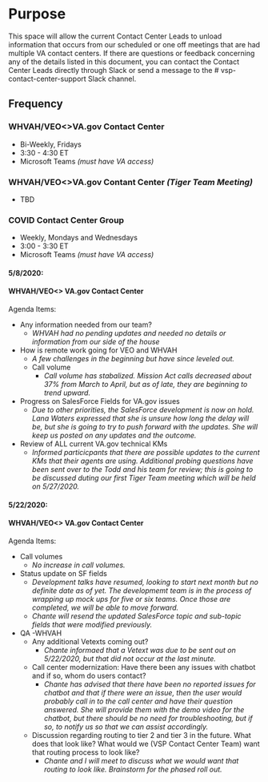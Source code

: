 # Purpose
This space will allow the current Contact Center Leads to unload information that occurs from our scheduled or one off meetings that are had 
multiple VA contact centers.
If there are questions or feedback concerning any of the details listed in this document, you can contact the Contact Center Leads directly
through Slack or send a message to the # vsp-contact-center-support Slack channel.

## Frequency
### WHVAH/VEO<>VA.gov Contact Center 
- Bi-Weekly, Fridays
- 3:30 - 4:30 ET
- Microsoft Teams _(must have VA access)_

### WHVAH/VEO<>VA.gov Contant Center _(Tiger Team Meeting)_ 
- TBD

### COVID Contact Center Group 
- Weekly, Mondays and Wednesdays
- 3:00 - 3:30 ET
- Microsoft Teams _(must have VA access)_




#### 5/8/2020:
#### WHVAH/VEO<> VA.gov Contact Center
Agenda Items:
- Any information needed from our team?
  - _WHVAH had no pending updates and needed no details or information from our side of the house_
- How is remote work going for VEO and WHVAH
  - _A few challenges in the beginning but have since leveled out._
  - Call volume
    - _Call volume has stabalized.  Mission Act calls decreased about 37% from March to April, but as of late, they are beginning to trend upward._
- Progress on SalesForce Fields for VA.gov issues
  - _Due to other priorities, the SalesForce development is now on hold.  Lana Waters expressed that she is unsure how long the delay will be, but she is going to try to push forward with the updates.  She will keep us posted on any updates and the outcome._
- Review of ALL current VA.gov technical KMs
  - _Informed particicpants that there are possible updates to the current KMs that their agents are using.  Additional probing questions have been sent over to the Todd and his team for review; this is going to be discussed duting our first Tiger Team meeting which will be held on 5/27/2020._


#### 5/22/2020:
#### WHVAH/VEO<> VA.gov Contact Center
Agenda Items:
- Call volumes
  - _No increase in call volumes._
- Status update on SF fields
  - _Development talks have resumed, looking to start next month but no definite date as of yet.  The developmemt team is in the process of wrapping up mock ups for five or six teams.  Once those are completed, we will be able to move forward._ 
  - _Chante will resend the updated SalesForce topic and sub-topic fields that were modified previously._
- QA
  -WHVAH
    - Any additional Vetexts coming out?
      - _Chante informaed that a Vetext was due to be sent out on 5/22/2020, but that did not occur at the last minute._
    - Call center modernization: Have there been any issues with chatbot and if so, whom do users contact?
      - _Chante has advised that there have been no reported issues for chatbot and that if there were an issue, then the user would probably call in to the call center and have their question answered.  She will provide them with the demo video for the chatbot, but there should be no need for troubleshooting, but if so, to notify us so that we can assist accordingly._
    - Discussion regarding routing to tier 2 and tier 3 in the future.  What does that look like?  What would we (VSP Contact Center Team) want that routing process to look like?
      - _Chante and I will meet to discuss what we would want that routing to look like. Brainstorm for the phased roll out._

